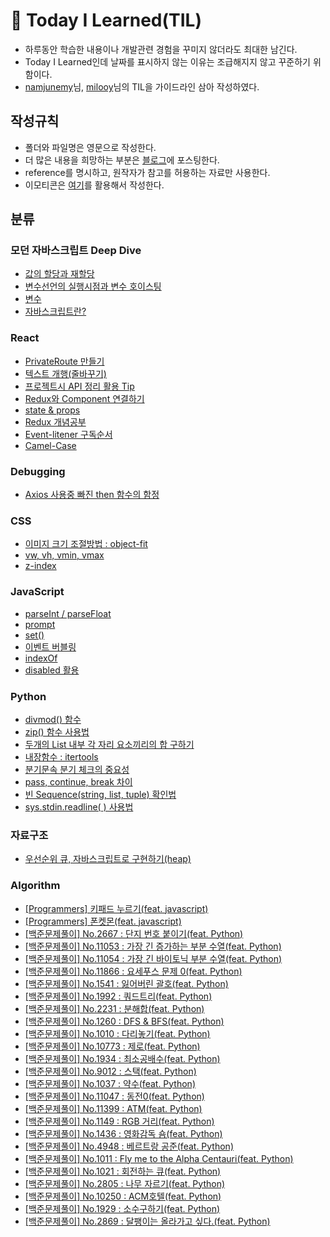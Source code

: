 # 🏅 Today I Learned(TIL)

* 하루동안 학습한 내용이나 개발관련 경험을 꾸미지 않더라도 최대한 남긴다.
* Today I Learned인데 날짜를 표시하지 않는 이유는 조급해지지 않고 꾸준하기 위함이다.
* [namjunemy](https://github.com/namjunemy)님, [milooy](https://github.com/milooy)님의 TIL을 가이드라인 삼아 작성하였다.

## 작성규칙
* 폴더와 파일명은 영문으로 작성한다.
* 더 많은 내용을 희망하는 부분은 [블로그](https://data-jj.tistory.com/)에 포스팅한다.
* reference를 명시하고, 원작자가 참고를 허용하는 자료만 사용한다. 
* 이모티콘은 [여기](https://www.webfx.com/tools/emoji-cheat-sheet/)를 활용해서 작성한다.

## 분류
### 모던 자바스크립트 Deep Dive
* [값의 할당과 재할당](https://github.com/JeongJoo-Lee/TIL/blob/main/Modern%20JavaScript(Deep_dive)/Value_assignment.md)
* [변수선언의 실행시점과 변수 호이스팅](https://github.com/JeongJoo-Lee/TIL/blob/main/Modern%20JavaScript(Deep_dive)/variable%20hoisting.md)
* [변수](https://github.com/JeongJoo-Lee/TIL/blob/main/Modern%20JavaScript(Deep_dive)/variable.md)
* [자바스크립트란?](https://github.com/JeongJoo-Lee/TIL/blob/main/Modern%20JavaScript(Deep_dive)/What%20is%20JavaScript%3F.md)


### React
* [PrivateRoute 만들기](https://github.com/JeongJoo-Lee/TIL/blob/main/React/PrivateRoute.md)
* [텍스트 개행(줄바꾸기)](https://github.com/JeongJoo-Lee/TIL/blob/main/React/ChangeLine.md)
* [프로젝트시 API 정리 활용 Tip](https://github.com/JeongJoo-Lee/TIL/blob/main/React/API_adress_manage_tip.md)
* [Redux와 Component 연결하기](https://github.com/JeongJoo-Lee/TIL/blob/main/React/Redux-Component-connet.md)
* [state & props](https://github.com/JeongJoo-Lee/TIL/blob/main/React/State%2CProps.md)
* [Redux 개념공부](https://github.com/JeongJoo-Lee/TIL/blob/main/React/Redux.md)
* [Event-litener 구독순서](https://github.com/JeongJoo-Lee/TIL/blob/main/React/EventListener.md)
* [Camel-Case](https://github.com/JeongJoo-Lee/TIL/blob/main/React/CamelCase.md)

### Debugging
* [Axios 사용중 빠진 then 함수의 함정](https://github.com/JeongJoo-Lee/TIL/blob/main/Debugging/axios%26then.md)

### CSS
* [이미지 크기 조절방법 : object-fit](https://github.com/JeongJoo-Lee/TIL/blob/main/CSS/object-fit.md)
* [vw, vh, vmin, vmax](https://github.com/JeongJoo-Lee/TIL/blob/main/CSS/vw%2Cvh%2Cvmin%2Cvmax.md)
* [z-index](https://github.com/JeongJoo-Lee/TIL/blob/main/CSS/z-index.md)

### JavaScript
* [parseInt / parseFloat](https://github.com/JeongJoo-Lee/TIL/blob/main/JavaScript/parseInt_parseFloat.md)
* [prompt](https://github.com/JeongJoo-Lee/TIL/blob/main/JavaScript/prompt.md)
* [set()](https://github.com/JeongJoo-Lee/TIL/blob/main/JavaScript/set().md)
* [이벤트 버블링](https://github.com/JeongJoo-Lee/TIL/blob/main/JavaScript/Bubbling.md)
* [indexOf](https://github.com/JeongJoo-Lee/TIL/blob/main/JavaScript/indexOf.md)
* [disabled 활용](https://github.com/JeongJoo-Lee/TIL/blob/main/JavaScript/disabled%ED%99%9C%EC%9A%A9.md)


### Python
* [divmod() 함수](https://github.com/JeongJoo-Lee/TIL/blob/main/Python/divmod().md)
* [zip() 함수 사용법](https://github.com/JeongJoo-Lee/TIL/blob/main/Python/zip_function_use.md)
* [두개의 List 내부 각 자리 요소끼리의 합 구하기](https://github.com/JeongJoo-Lee/TIL/blob/main/Python/Two_List_elements_sum.md)
* [내장함수 : itertools](https://github.com/JeongJoo-Lee/TIL/blob/main/Python/itertools.md)
* [분기문속 분기 체크의 중요성](https://data-jj.tistory.com/37)
* [pass, continue, break 차이](https://github.com/JeongJoo-Lee/TIL/blob/main/Python/pass%2C%20continue%2C%20break%20%EC%B0%A8%EC%9D%B4.md)
* [빈 Sequence(string, list, tuple) 확인법](https://github.com/JeongJoo-Lee/TIL/blob/main/Python/%EB%B9%84%EC%96%B4%EC%9E%88%EB%8A%94%20%EC%8B%9C%ED%80%80%EC%8A%A4(list%2Cstring%2Ctuple)%20%ED%99%95%EC%9D%B8%EB%B2%95.md)
* [sys.stdin.readline( ) 사용법](https://github.com/JeongJoo-Lee/TIL/blob/main/Python/sys.stdin.readline()%20%EC%82%AC%EC%9A%A9%EB%B2%95.md)


### 자료구조
* [우선순위 큐, 자바스크립트로 구현하기(heap)](https://github.com/joometa/TIL/blob/main/%EC%9E%90%EB%A3%8C%EA%B5%AC%EC%A1%B0/priority_queue.md)

### Algorithm
* [[Programmers] 키패드 누르기(feat. javascript)](https://github.com/JeongJoo-Lee/TIL/blob/main/Algorithm/programmers_%ED%82%A4%ED%8C%A8%EB%93%9C%EB%88%84%EB%A5%B4%EA%B8%B0.md)
* [[Programmers] 폰켓몬(feat. javascript)](https://github.com/JeongJoo-Lee/TIL/blob/main/Algorithm/programmers_%ED%8F%B0%EC%BC%93%EB%AA%AC.md)
* [[백준문제풀이] No.2667 : 단지 번호 붙이기(feat. Python)](https://github.com/JeongJoo-Lee/TIL/blob/main/Algorithm/baekjoon_N2667.md)
* [[백준문제풀이] No.11053 : 가장 긴 증가하는 부분 수열(feat. Python)](https://github.com/JeongJoo-Lee/TIL/blob/main/Algorithm/baekjoon_N11053.md)
* [[백준문제풀이] No.11054 : 가장 긴 바이토닉 부분 수열(feat. Python)](https://github.com/JeongJoo-Lee/TIL/blob/main/Algorithm/baekjoon_N11054.md)
* [[백준문제풀이] No.11866 : 요세푸스 문제 0(feat. Python)](https://github.com/JeongJoo-Lee/TIL/blob/main/Algorithm/baekjoon_N11866.md)
* [[백준문제풀이] No.1541 : 잃어버린 괄호(feat. Python)](https://github.com/JeongJoo-Lee/TIL/blob/main/Algorithm/baekjoon_N1541.md)
* [[백준문제풀이] No.1992 : 쿼드트리(feat. Python)](https://github.com/JeongJoo-Lee/TIL/blob/main/Algorithm/baekjoon_N1992.md)
* [[백준문제풀이] No.2231 : 분해합(feat. Python)](https://github.com/JeongJoo-Lee/TIL/blob/main/Algorithm/baekjoon_N2231.md)
* [[백준문제풀이] No.1260 : DFS & BFS(feat. Python)](https://github.com/JeongJoo-Lee/TIL/blob/main/Algorithm/baekjoon_N1260.md)
* [[백준문제풀이] No.1010 : 다리놓기(feat. Python)](https://github.com/JeongJoo-Lee/TIL/blob/main/Algorithm/baekjoon_N1010.md)
* [[백준문제풀이] No.10773 : 제로(feat. Python)](https://github.com/JeongJoo-Lee/TIL/blob/main/Algorithm/baekjoon_N10773.md)
* [[백준문제풀이] No.1934 : 최소공배수(feat. Python)](https://github.com/JeongJoo-Lee/TIL/blob/main/Algorithm/baekjoon_N1934.md)
* [[백준문제풀이] No.9012 : 스택(feat. Python)](https://github.com/JeongJoo-Lee/TIL/blob/main/Algorithm/baekjoon_N9012.md)
* [[백준문제풀이] No.1037 : 약수(feat. Python)](https://github.com/JeongJoo-Lee/TIL/blob/main/Algorithm/baekjoon_N1037.md)
* [[백준문제풀이] No.11047 : 동전0(feat. Python)](https://github.com/JeongJoo-Lee/TIL/blob/main/Algorithm/baekjoon_N11047.md)
* [[백준문제풀이] No.11399 : ATM(feat. Python)](https://github.com/JeongJoo-Lee/TIL/blob/main/Algorithm/baekjoon_N11399.md)
* [[백준문제풀이] No.1149 : RGB 거리(feat. Python)](https://github.com/JeongJoo-Lee/TIL/blob/main/Algorithm/baekjoon_N1149.md)
* [[백준문제풀이] No.1436 : 영화감독 숌(feat. Python)](https://github.com/JeongJoo-Lee/TIL/blob/main/Algorithm/baekjoon_N1436.md)
* [[백준문제풀이] No.4948 : 베르트랑 공준(feat. Python)](https://github.com/JeongJoo-Lee/TIL/blob/main/Algorithm/baekjoon_N4948.md)
* [[백준문제풀이] No.1011 : Fly me to the Alpha Centauri(feat. Python)](https://github.com/JeongJoo-Lee/TIL/blob/main/Algorithm/baekjoon_N1011.md)
* [[백준문제풀이] No.1021 : 회전하는 큐(feat. Python)](https://github.com/JeongJoo-Lee/TIL/blob/main/Algorithm/baekjoon_N1021.md)
* [[백준문제풀이] No.2805 : 나무 자르기(feat. Python)](https://github.com/JeongJoo-Lee/TIL/blob/main/Algorithm/baekjoon_N2805.md)
* [[백준문제풀이] No.10250 : ACM호텔(feat. Python)](https://github.com/JeongJoo-Lee/TIL/blob/main/Algorithm/baekjoon_N10250.md)
* [[백준문제풀이] No.1929 : 소수구하기(feat. Python)](https://github.com/JeongJoo-Lee/TIL/blob/main/Algorithm/baekjoon_N1929.md)
* [[백준문제풀이] No.2869 : 달팽이는 올라가고 싶다.(feat. Python)](https://github.com/JeongJoo-Lee/TIL/blob/main/Algorithm/baekjoon_N2869.md)






